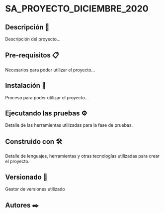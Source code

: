 # SA_PROYECTO_DICIEMBRE_2020

## Descripción 🚀
Descripción del proyecto...


## Pre-requisitos 📋
Necesarios para poder utilizar el proyecto... 

## Instalación 🔧
Proceso para poder utilizar el proyecto...

## Ejecutando las pruebas ⚙️
Detalle de las herramientas utilizadas para la fase de pruebas.

## Construido con 🛠️
Detalle de lenguajes, herramientas y otras tecnologías utilizadas para crear el proyecto.

## Versionado 📌
Gestor de versiones utilizado

## Autores ✒️

